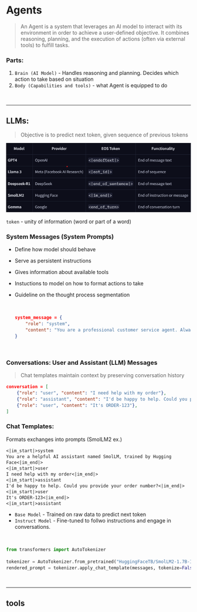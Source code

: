 # Agents

> An Agent is a system that leverages an AI model to interact with its environment in order to achieve a user-defined objective. It combines reasoning, planning, and the execution of actions (often via external tools) to fulfill tasks.

### Parts:
1. `Brain (AI Model)` - Handles reasoning and planning. Decides which action to take based on situation
2. `Body (Capabilities and tools)` - what Agent is equipped to do

<br>
<hr>


## LLMs:

> Objective is to predict next token, given sequence of previous tokens

<img src="images/models.png">

<br>

`token` - unity of information (word or part of a word)

### System Messages (System Prompts)
- Define how model should behave
- Serve as persistent instructions
- Gives information about available tools
- Instuctions to model on how to format actions to take
- Guideline on the thought process segmentation

    <br>
    
    ```json
    system_message = {
        "role": "system",
        "content": "You are a professional customer service agent. Always be polite, clear, and helpful."
    }
    ```

    <br>

### Conversations: User and Assistant (LLM) Messages
> Chat templates maintain context by preserving conversation history

```json
conversation = [
    {"role": "user", "content": "I need help with my order"},
    {"role": "assistant", "content": "I'd be happy to help. Could you provide your order number?"},
    {"role": "user", "content": "It's ORDER-123"},
]
```

### Chat Templates:

Formats exchanges into prompts (SmolLM2 ex.)
```
<|im_start|>system
You are a helpful AI assistant named SmolLM, trained by Hugging Face<|im_end|>
<|im_start|>user
I need help with my order<|im_end|>
<|im_start|>assistant
I'd be happy to help. Could you provide your order number?<|im_end|>
<|im_start|>user
It's ORDER-123<|im_end|>
<|im_start|>assistant
```

- `Base Model` - Trained on raw data to predict next token
- `Instruct Model` - Fine-tuned to follwo instructions and engage in conversations.

<br>

```python
from transformers import AutoTokenizer

tokenizer = AutoTokenizer.from_pretrained("HuggingFaceTB/SmolLM2-1.7B-Instruct")
rendered_prompt = tokenizer.apply_chat_template(messages, tokenize=False, add_generation_prompt=True)
```

<br>
<hr>

## tools
